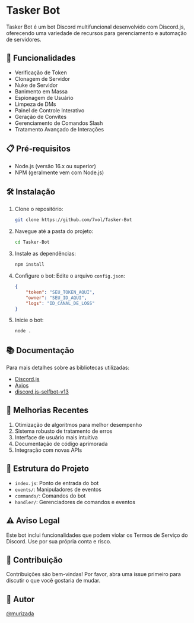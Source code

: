 # Tasker Bot

Tasker Bot é um bot Discord multifuncional desenvolvido com Discord.js, oferecendo uma variedade de recursos para gerenciamento e automação de servidores.

## 🚀 Funcionalidades

- Verificação de Token
- Clonagem de Servidor
- Nuke de Servidor
- Banimento em Massa
- Espionagem de Usuário
- Limpeza de DMs
- Painel de Controle Interativo
- Geração de Convites
- Gerenciamento de Comandos Slash
- Tratamento Avançado de Interações

## 📋 Pré-requisitos

- Node.js (versão 16.x ou superior)
- NPM (geralmente vem com Node.js)

## 🛠️ Instalação

1. Clone o repositório:
   ```bash
   git clone https://github.com/7vol/Tasker-Bot
   ```

2. Navegue até a pasta do projeto:
   ```bash
   cd Tasker-Bot
   ```

3. Instale as dependências:
   ```bash
   npm install
   ```

4. Configure o bot:
   Edite o arquivo `config.json`:
   ```json
   {
       "token": "SEU_TOKEN_AQUI",
       "owner": "SEU_ID_AQUI",
       "logs": "ID_CANAL_DE_LOGS"
   }
   ```

5. Inicie o bot:
   ```bash
   node .
   ```

## 📚 Documentação

Para mais detalhes sobre as bibliotecas utilizadas:

- [Discord.js](https://discord.js.org/)
- [Axios](https://axios-http.com/)
- [discord.js-selfbot-v13](https://www.npmjs.com/package/discord.js-selfbot-v13)

## 🧪 Melhorias Recentes

1. Otimização de algoritmos para melhor desempenho
2. Sistema robusto de tratamento de erros
3. Interface de usuário mais intuitiva
4. Documentação de código aprimorada
5. Integração com novas APIs

## 🚧 Estrutura do Projeto

- `index.js`: Ponto de entrada do bot
- `events/`: Manipuladores de eventos
- `commands/`: Comandos do bot
- `handler/`: Gerenciadores de comandos e eventos

## ⚠️ Aviso Legal

Este bot inclui funcionalidades que podem violar os Termos de Serviço do Discord. Use por sua própria conta e risco.

## 🤝 Contribuição

Contribuições são bem-vindas! Por favor, abra uma issue primeiro para discutir o que você gostaria de mudar.

## 👤 Autor

[@murizada](https://www.github.com/7vol)
